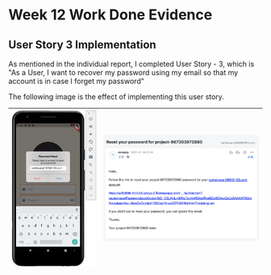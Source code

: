 # Week 12 Work Done Evidence

## User Story 3 Implementation

As mentioned in the individual report, I completed User Story - 3, which is "As a User, I want to recover my password using my email so that my account is in case I forget my password"

The following image is the effect of implementing this user story.

| ![forgot_password](https://github.com/RachelYang1999/SOFT3888-Evidence/blob/main/Week12/img/forgot_password.png) | ![forgot_password_email](https://github.com/RachelYang1999/SOFT3888-Evidence/blob/main/Week12/img/forgot_password_email.png) |
| ------------------------------------------------------------ | ------------------------------------------------------------ |

